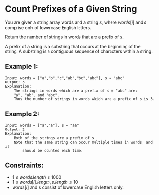 # Count Prefixes of a Given String

You are given a string array words and a string $s$, where $words[i]$ and $s$  
comprise only of lowercase English letters.

Return the number of strings in words that are a prefix of $s$.

A prefix of a string is a substring that occurs at the beginning of the  
string. A substring is a contiguous sequence of characters within a string.

 

## Example 1:

    Input: words = ["a","b","c","ab","bc","abc"], s = "abc"
    Output: 3
    Explanation:
        The strings in words which are a prefix of s = "abc" are:
        "a", "ab", and "abc".
        Thus the number of strings in words which are a prefix of s is 3.

## Example 2:

    Input: words = ["a","a"], s = "aa"
    Output: 2
    Explanation:
        Both of the strings are a prefix of s. 
        Note that the same string can occur multiple times in words, and it 
            should be counted each time.
        
 

## Constraints:

* $1 \le words.length \le 1000$
* $1 \le words[i].length, s.length \le 10$
* $words[i]$ and s consist of lowercase English letters only.


